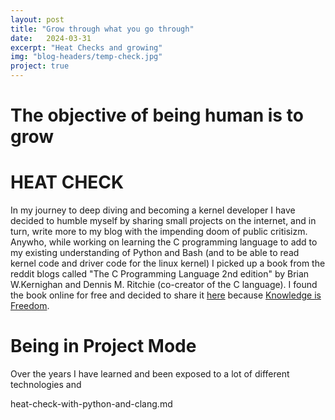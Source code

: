 ```yaml
---
layout: post
title: "Grow through what you go through"
date:   2024-03-31
excerpt: "Heat Checks and growing"
img: "blog-headers/temp-check.jpg" 
project: true  
---
```


# The objective of being human is to grow

# HEAT CHECK 
In my journey to deep diving and becoming a kernel developer I have decided to humble myself by sharing small projects on the internet, and in turn, write more to my blog with the impending doom of public critisizm. Anywho, while working on learning the C programming language to add to my existing understanding of Python and Bash (and to be able to read kernel code and driver code for the linux kernel) I picked up a book from the reddit blogs called "The C Programming Language 2nd edition" by Brian W.Kernighan and Dennis M. Ritchie (co-creator of the C language). I found the book online for free and decided to share it [here]() because [Knowledge is Freedom](). 

# Being in Project Mode 
Over the years I have learned and been exposed to a lot of different technologies and 







heat-check-with-python-and-clang.md
